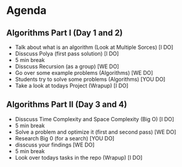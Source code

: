 # Agenda 
    
## Algorithms Part I (Day 1 and 2)
- Talk about what is an algorithm (Look at Multiple Sorces) [I DO]
- Disscuss Polya (first pass solution) [I DO]
- 5 min break
- Disscuss Recursion (as a group) [WE DO]
- Go over some example problems (Algorithms) [WE DO]
- Students try to solve some problems (Algorithms) [YOU DO]
- Take a look at todays Project (Wrapup) [I DO]

## Algorithms Part II (Day 3 and 4)
- Disscuss Time Complexity and Space Complexity (Big O) [I DO]
- 5 min break
- Solve a problem and optimize it (first and second pass) [WE DO]
- Research Big 0 (for a search) [YOU DO]
- disscuss your findings [WE DO]
- 5 min break
- Look over todays tasks in the repo (Wrapup) [I DO]
